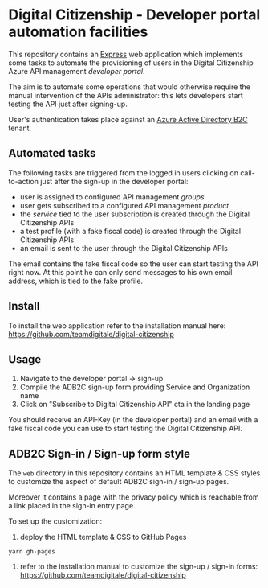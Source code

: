 # Digital Citizenship - Developer portal automation facilities

This repository contains an [Express](http://expressjs.com/)
web application which implements some tasks to automate the provisioning
of users in the Digital Citizenship Azure API management *developer portal*.

The aim is to automate some operations that would otherwise
require the manual intervention of the APIs administrator:
this lets developers start testing the API just after signing-up.

User's authentication takes place against an
[Azure Active Directory B2C](https://azure.microsoft.com/en-us/services/active-directory-b2c/)
tenant.

## Automated tasks

The following tasks are triggered from the logged in users
clicking on call-to-action just after the sign-up in the developer portal:

- user is assigned to configured API management *groups*
- user gets subscribed to a configured API management *product*
- the *service* tied to the user subscription is created through the Digital Citizenship APIs
- a test profile (with a fake fiscal code) is created through the Digital Citizenship APIs
- an email is sent to the user through the Digital Citizenship APIs

The email contains the fake fiscal code so the user can start testing the API right now.
At this point he can only send messages to his own email address, which is tied to the fake profile.

## Install

To install the web application refer to the installation manual here:  
https://github.com/teamdigitale/digital-citizenship

## Usage

1. Navigate to the developer portal -> sign-up
1. Compile the ADB2C sign-up form providing Service and Organization name
1. Click on "Subscribe to Digital Citizenship API" cta in the landing page

You should receive an API-Key (in the developer portal) and an email
with a fake fiscal code you can use to start testing the Digital Citizenship API.

## ADB2C Sign-in / Sign-up form style

The `web` directory in this repository contains an HTML template & CSS styles 
to customize the aspect of default ADB2C sign-in / sign-up pages.

Moreover it contains a page with the privacy policy which is reachable
from a link placed in the sign-in entry page.

To set up the customization:

1. deploy the HTML template & CSS to GitHub Pages  
```
yarn gh-pages
```
1. refer to the installation manual to customize the sign-up / sign-in forms:  
https://github.com/teamdigitale/digital-citizenship
